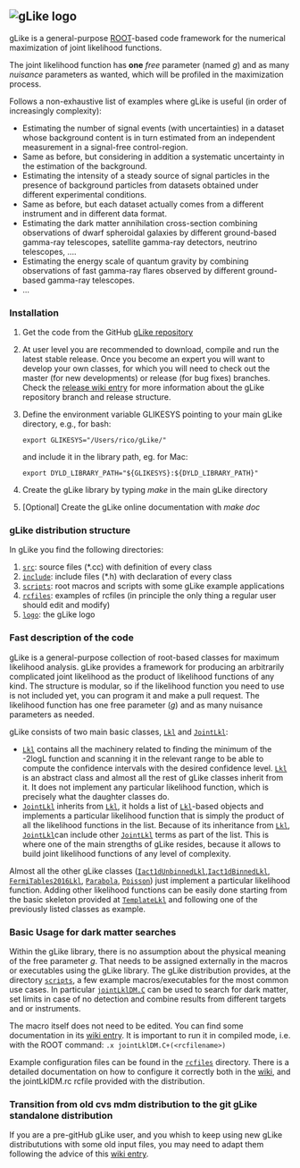 ![gLike logo](https://github.com/javierrico/gLike/raw/master/logo/gLike_logo_small.png "gLike logo")
------------------------------------------------------------------------------------------------

gLike is a general-purpose [ROOT](root.cern.ch)-based code framework for the numerical maximization of joint likelihood functions.

The joint likelihood function has **one** *free* parameter (named _g_) and as many *nuisance* parameters as wanted, which will be profiled in the  maximization process. 

Follows a non-exhaustive list of examples where gLike is useful (in order of increasingly complexity):

 - Estimating the number of signal events (with uncertainties) in a dataset whose background content is in turn estimated from an independent measurement in a signal-free control-region.
 - Same as before, but considering in addition a systematic uncertainty in the estimation of the background. 
 - Estimating the intensity of a steady source of signal particles in the presence of background particles from datasets obtained under different experimental conditions.
 - Same as before, but each dataset actually comes from a different instrument and in different data format.
 - Estimating the dark matter annihilation cross-section combining observations of dwarf spheroidal galaxies by different ground-based gamma-ray telescopes, satellite gamma-ray detectors, neutrino telescopes, ....
 - Estimating the energy scale of quantum gravity by combining observations of fast gamma-ray flares observed by different ground-based gamma-ray telescopes.
 - ...
 
### Installation
1. Get the code from the GitHub [gLike repository](https://github.com/javierrico/gLike)
2. At user level you are recommended to download, compile and run the latest stable release. Once you become an expert you will want to develop your own classes, for which you will need to check out the master (for new developments) or release (for bug fixes) branches. Check the [release wiki entry](https://github.com/javierrico/gLike/wiki/Branch-releases-log) for more information about the gLike repository branch and release structure.
3. Define the environment variable GLIKESYS pointing to your main gLike directory, e.g., for bash:

    `export GLIKESYS="/Users/rico/gLike/"`

    and include it in the library path, eg. for Mac:

      `export DYLD_LIBRARY_PATH="${GLIKESYS}:${DYLD_LIBRARY_PATH}"`
4. Create the gLike library by typing _make_ in the main gLike directory
5. [Optional] Create the gLike online documentation with _make doc_

### gLike distribution structure
In gLike you find the following directories:
1. [`src`](https://github.com/javierrico/gLike/tree/master/src): source files (*.cc) with definition of every class
2. [`include`](https://github.com/javierrico/gLike/tree/master/include): include files (*.h) with declaration of every class 
3. [`scripts`](https://github.com/javierrico/gLike/tree/master/scripts): root macros and scripts with some gLike example applications
4. [`rcfiles`](https://github.com/javierrico/gLike/tree/master/rcfiles): examples of rcfiles (in principle the only thing a regular user should edit and modify)
5. [`logo`](https://github.com/javierrico/gLike/tree/master/logo): the gLike logo

### Fast description of the code
 gLike is a general-purpose collection of root-based classes for maximum likelihood analysis. gLike provides a framework for producing an arbitrarily complicated joint likelihood as the product of likelihood functions of any kind. The structure is modular, so if the likelihood function you need to use is not included yet, you can program it and make a pull request. The likelihood function has one free parameter (_g_) and as many nuisance parameters as needed.
 
gLike consists of two main basic classes, [`Lkl`](https://github.com/javierrico/gLike/blob/master/include/Lkl.h)
      and [`JointLkl`](https://github.com/javierrico/gLike/blob/master/include/JointLkl.h):
-  [`Lkl`](https://github.com/javierrico/gLike/blob/master/include/Lkl.h) contains all the machinery related to finding the minimum of the -2logL function and scanning it in the relevant range to be able to compute the confidence intervals with the desired confidence level. [`Lkl`](https://github.com/javierrico/gLike/blob/master/include/Lkl.h) is an abstract class and almost all the rest of gLike classes inherit from it. It does not implement any particular likelihood function, which is precisely what the daughter classes do.
- [`JointLkl`](https://github.com/javierrico/gLike/blob/master/include/JointLkl.h) inherits from [`Lkl`](https://github.com/javierrico/gLike/blob/master/include/Lkl.h), it holds a list of [`Lkl`](https://github.com/javierrico/gLike/blob/master/include/Lkl.h)-based objects and implements a particular likelihood function that is simply the product of all the likelihood functions in the list. Because of its inheritance from [`Lkl`](https://github.com/javierrico/gLike/blob/master/include/Lkl.h), [`JointLkl`](https://github.com/javierrico/gLike/blob/master/include/JointLkl.h)can include other [`JointLkl`](https://github.com/javierrico/gLike/blob/master/include/JointLkl.h) terms as part of the list. This is where one of the main strengths of gLike resides, because it allows to build joint likelihood functions of any level of complexity. 
 
 Almost all the other gLike classes ([`Iact1dUnbinnedLkl`](https://github.com/javierrico/gLike/blob/master/include/Iact1dUnbinnedLkl.h),[`Iact1dBinnedLkl`](https://github.com/javierrico/gLike/blob/master/include/Iact1dBinnedLkl.h), [`FermiTables2016Lkl`](https://github.com/javierrico/gLike/blob/master/include/FermiTables2016Lkl.h),  [`Parabola`](https://github.com/javierrico/gLike/blob/master/include/Parabola.h), [`Poisson`](https://github.com/javierrico/gLike/blob/master/include/PoissonLkl.h)) just implement a particular likelihood function. Adding other likelihood functions can be easily done starting from the basic skeleton provided at [`TemplateLkl`](https://github.com/javierrico/gLike/blob/master/include/TemplateLkl.h) and following one of the previously listed classes as example.

### Basic Usage for dark matter searches
Within the gLike library, there is no assumption about the physical meaning of the free parameter _g_. That needs to be assigned externally in the macros or executables using the gLike library.
The gLike distribution provides, at the directory [`scripts`](https://github.com/javierrico/gLike/tree/master/scripts), a few example macros/executables for the most common use cases. In particular [`jointLklDM.C`](https://github.com/javierrico/gLike/blob/master/scripts/jointLklDM.C) can be used to search for dark matter, set limits in case of no detection and combine results from different targets and or instruments. 

The macro itself does not need to be edited. You can find some documentation in its [wiki entry](https://github.com/javierrico/gLike/wiki/jointLklDM.C). It is important to run it in compiled mode, i.e. with the ROOT command:
 `.x jointLklDM.C+(<rcfilename>)`

Example configuration files can be found in the [`rcfiles`](https://github.com/javierrico/gLike/tree/master/rcfiles) directory. There is a detailed documentation on how to configure it correctly both in the [wiki](https://github.com/javierrico/gLike/wiki/rc-files-for-jointLklDM.C), and the jointLklDM.rc rcfile provided with the distribution. 


### Transition from old cvs mdm distribution to the git gLike standalone distribution

If you are a pre-gitHub gLike user, and you whish to keep using new gLike distribututions with some old input files, you may need to adapt them following the advice of this [wiki entry](https://github.com/javierrico/gLike/wiki/Transition-from-old-cvs-mdm-distribution-to-the-git-gLike-standalone-distribution).
